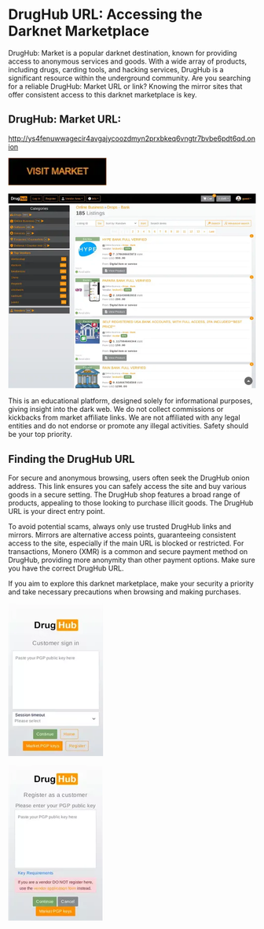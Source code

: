 # DrugHub URL: Accessing the Darknet Marketplace

DrugHub: Market is a popular darknet destination, known for providing access to anonymous services and goods. With a wide array of products, including drugs, carding tools, and hacking services, DrugHub is a significant resource within the underground community. Are you searching for a reliable DrugHub: Market URL or link? Knowing the mirror sites that offer consistent access to this darknet marketplace is key.

## DrugHub: Market URL:

http://ys4fenuwwagecir4avgajycoozdmyn2prxbkeq6vngtr7bvbe6pdt6qd.onion

[<img src="/snapshots/plate.webp" width="200">](http://ys4fenuwwagecir4avgajycoozdmyn2prxbkeq6vngtr7bvbe6pdt6qd.onion)




<a href="http://ys4fenuwwagecir4avgajycoozdmyn2prxbkeq6vngtr7bvbe6pdt6qd.onion"><img src="/snapshots/trim.webp" alt="image" style="max-width: 100%;"><a>

This is an educational platform, designed solely for informational purposes, giving insight into the dark web. We do not collect commissions or kickbacks from market affiliate links. We are not affiliated with any legal entities and do not endorse or promote any illegal activities. Safety should be your top priority.

## Finding the DrugHub URL

For secure and anonymous browsing, users often seek the DrugHub onion address. This link ensures you can safely access the site and buy various goods in a secure setting. The DrugHub shop features a broad range of products, appealing to those looking to purchase illicit goods. The DrugHub URL is your direct entry point.

To avoid potential scams, always only use trusted DrugHub links and mirrors. Mirrors are alternative access points, guaranteeing consistent access to the site, especially if the main URL is blocked or restricted. For transactions, Monero (XMR) is a common and secure payment method on DrugHub, providing more anonymity than other payment options. Make sure you have the correct DrugHub URL.

If you aim to explore this darknet marketplace, make your security a priority and take necessary precautions when browsing and making purchases.




<a href="http://ys4fenuwwagecir4avgajycoozdmyn2prxbkeq6vngtr7bvbe6pdt6qd.onion"><img src="/snapshots/footer.webp" alt="image" style="max-width: 100%;"><a>  


<a href="http://ys4fenuwwagecir4avgajycoozdmyn2prxbkeq6vngtr7bvbe6pdt6qd.onion"><img src="/snapshots/hold.webp" alt="image" style="max-width: 100%;"><a>